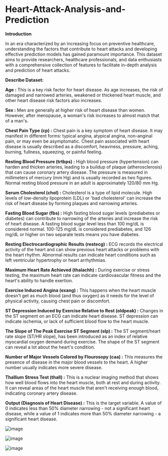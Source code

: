 # Heart-Attack-Analysis-and-Prediction

**Introduction**

In an era characterized by an increasing focus on preventive healthcare, understanding the factors that contribute to heart attacks and developing effective prediction models has gained paramount importance. This dataset aims to provide researchers, healthcare professionals, and data enthusiasts with a comprehensive collection of features to facilitate in-depth analysis and prediction of heart attacks.


**Describe Dataset:**

**Age :** 
This is a key risk factor for heart disease. As age increases, the risk of damaged and narrowed arteries, weakened or thickened heart muscle, and other heart disease risk factors also increases.

**Sex :** 
Men are generally at higher risk of heart disease than women. However, after menopause, a woman's risk increases to almost match that of a man's.

**Chest Pain Type (cp) :** 
Chest pain is a key symptom of heart disease. It may manifest in different forms: typical angina, atypical angina, non-anginal pain, or may even be asymptomatic. Chest pain associated with heart disease is usually described as a discomfort, heaviness, pressure, aching, burning, fullness, squeezing, or painful feeling.

**Resting Blood Pressure (trtbps) :** 
High blood pressure (hypertension) can harden and thicken arteries, leading to a buildup of plaque (atherosclerosis) that can cause coronary artery disease. The pressure is measured in millimeters of mercury (mm Hg) and is usually recorded as two figures. Normal resting blood pressure in an adult is approximately 120/80 mm Hg.

**Serum Cholesterol (chol) :** 
Cholesterol is a type of lipid molecule. High levels of low-density lipoprotein (LDL) or 'bad cholesterol' can increase the risk of heart disease by forming plaques and narrowing arteries.

**Fasting Blood Sugar (fbs) :** 
High fasting blood sugar levels (prediabetes or diabetes) can contribute to narrowing of the arteries and increase the risk of heart disease. A fasting blood sugar level less than 100 mg/dL is considered normal. 100-125 mg/dL is considered prediabetes, and 126 mg/dL or higher on two separate tests means you have diabetes.

**Resting Electrocardiographic Results (restecg) :** 
ECG records the electrical activity of the heart and can show previous heart attacks or problems with the heart rhythm. Abnormal results can indicate heart conditions such as left ventricular hypertrophy or heart arrhythmias.

**Maximum Heart Rate Achieved (thalachh) :** 
During exercise or stress testing, the maximum heart rate can indicate cardiovascular fitness and the heart's ability to handle exertion.

**Exercise Induced Angina (exang) :** 
This happens when the heart muscle doesn't get as much blood (and thus oxygen) as it needs for the level of physical activity, causing chest pain or discomfort.

**ST Depression Induced by Exercise Relative to Rest (oldpeak) :** 
Changes in the ST segment on an ECG can indicate heart disease. ST depression can indicate ischemia, or lack of sufficient blood flow to the heart muscle.

**The Slope of The Peak Exercise ST Segment (slp) :** 
The ST segment/heart rate slope (ST/HR slope), has been introduced as an index of relative myocardial oxygen demand during exercise. The shape of the ST segment can reveal a lot about the heart's condition.

**Number of Major Vessels Colored by Flourosopy (caa) :** 
This measures the presence of disease in the major blood vessels to the heart. A higher number usually indicates more severe disease.

**Thallium Stress Test (thall) :** 
This is a nuclear imaging method that shows how well blood flows into the heart muscle, both at rest and during activity. It can reveal areas of the heart muscle that aren't receiving enough blood, indicating coronary artery disease.

**Output (Diagnosis of Heart Disease) :** 
This is the target variable. A value of 0 indicates less than 50% diameter narrowing - not a significant heart disease, while a value of 1 indicates more than 50% diameter narrowing - a significant heart disease.


![image](https://github.com/yahyamomtaz/Heart-Attack-Analysis-and-Prediction/assets/95857657/4f0ec82c-6a6c-4167-a0a2-74ff42e4aebf)

![image](https://github.com/yahyamomtaz/Heart-Attack-Analysis-and-Prediction/assets/95857657/77c571c9-646f-4504-8a75-d66cd876deb4)

![image](https://github.com/yahyamomtaz/Heart-Attack-Analysis-and-Prediction/assets/95857657/fd5df7e8-9810-416e-9211-d4e28aca9f5c)




